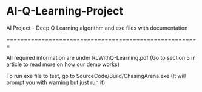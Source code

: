 # AI-Q-Learning-Project
AI Project - Deep Q Learning algorithm and exe files with documentation

=======================================================

All required information are under RLWithQ-Learning.pdf
(Go to section 5 in article to read more on how our demo works)

To run exe file to test, go to SourceCode/Build/ChasingArena.exe
(It will prompt you with warning but just run it)